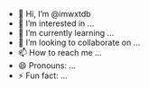 - 👋 Hi, I’m @imwxtdb
- 👀 I’m interested in ...
- 🌱 I’m currently learning ...
- 💞️ I’m looking to collaborate on ...
- 📫 How to reach me ...
- 😄 Pronouns: ...
- ⚡ Fun fact: ...

<!---
imwxtdb/imwxtdb is a ✨ special ✨ repository because its `README.md` (this file) appears on your GitHub profile.
You can click the Preview link to take a look at your changes.
--->
